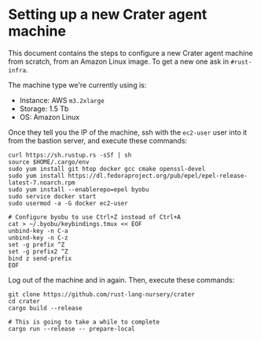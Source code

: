 # Setting up a new Crater agent machine

This document contains the steps to configure a new Crater agent machine from
scratch, from an Amazon Linux image. To get a new one ask in `#rust-infra`.

The machine type we're currently using is:

* Instance: AWS `m3.2xlarge`
* Storage: 1.5 Tb
* OS: Amazon Linux

Once they tell you the IP of the machine, ssh with the `ec2-user` user into it
from the bastion server, and execute these commands:

```
curl https://sh.rustup.rs -sSf | sh
source $HOME/.cargo/env
sudo yum install git htop docker gcc cmake openssl-devel
sudo yum install https://dl.fedoraproject.org/pub/epel/epel-release-latest-7.noarch.rpm
sudo yum install --enablerepo=epel byobu
sudo service docker start
sudo usermod -a -G docker ec2-user

# Configure byobu to use Ctrl+Z instead of Ctrl+A
cat > ~/.byobu/keybindings.tmux << EOF
unbind-key -n C-a
unbind-key -n C-z
set -g prefix ^Z
set -g prefix2 ^Z
bind z send-prefix
EOF
```

Log out of the machine and in again. Then, execute these commands:

```
git clone https://github.com/rust-lang-nursery/crater
cd crater
cargo build --release

# This is going to take a while to complete
cargo run --release -- prepare-local
```
